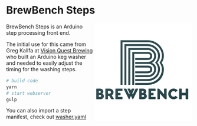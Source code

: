 # BrewBench Steps

<img src="src/assets/img/brewbench-logo-265.png?raw=true" alt="BrewBench logo" title="BrewBench" align="right" />

BrewBench Steps is an Arduino step processing front end.

The initial use for this came from Greg Kallfa at [Vision Quest Brewing](http://www.visionquestbrewing.com) who built an Arduino keg washer and needed to easily adjust the timing for the washing steps.

```sh
# build code
yarn
# start webserver
gulp
```

You can also import a step manifest, check out [washer.yaml](src/assets/data/washer.yaml)
